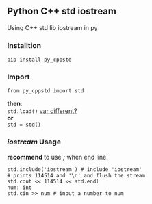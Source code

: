 ## Python C++ std iostream
Using C++ std lib iostream in py

### Installtion
    pip install py_cppstd

### Import
    from py_cppstd import std  
__then__:  
`std.load()` [var different?](why_load.md)  
__or__  
`std = std()`

### *iostream* Usage

**recommend** to use ***;*** when end line.  

    std.include('iostream') # include 'iostream'  
    # prints 114514 and '\n' and flush the stream  
    std.cout << 114514 << std.endl  
    num: int  
    std.cin >> num # input a number to num
